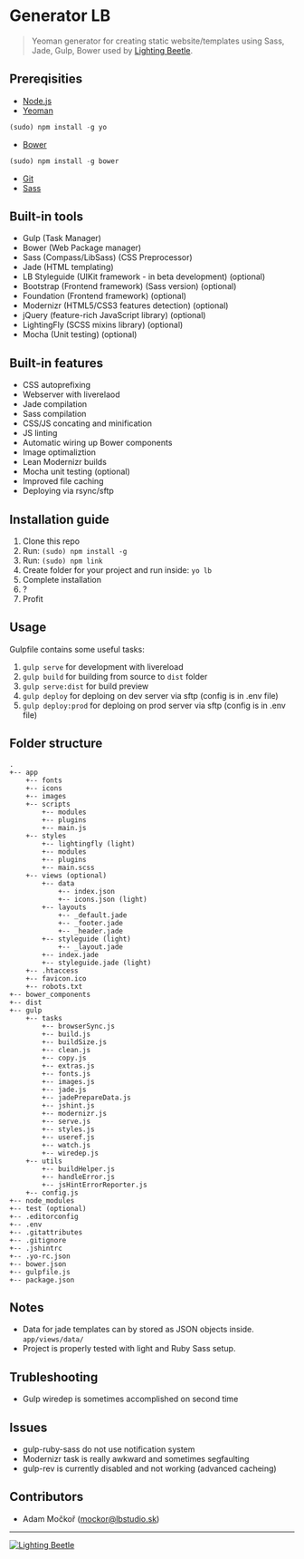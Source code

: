 # Generator LB

> Yeoman generator for creating static website/templates using Sass, Jade, Gulp, Bower used by [Lighting Beetle](http://www.lbstudio.sk).

## Prereqisities

* [Node.js](http://nodejs.org/)
* [Yeoman](http://yeoman.io/)
```javascript
(sudo) npm install -g yo
```
* [Bower](http://bower.io/)
```javascript
(sudo) npm install -g bower
```
* [Git](http://git-scm.com/)
* [Sass](http://sass-lang.com/)

## Built-in tools

* Gulp (Task Manager)
* Bower (Web Package manager)
* Sass (Compass/LibSass) (CSS Preprocessor)
* Jade (HTML templating)
* LB Styleguide (UIKit framework - in beta development) (optional)
* Bootstrap (Frontend framework) (Sass version) (optional)
* Foundation (Frontend framework) (optional)
* Modernizr (HTML5/CSS3 features detection) (optional)
* jQuery (feature-rich JavaScript library) (optional)
* LightingFly (SCSS mixins library) (optional)
* Mocha (Unit testing) (optional)

## Built-in features

* CSS autoprefixing
* Webserver with liverelaod
* Jade compilation
* Sass compilation
* CSS/JS concating and minification
* JS linting
* Automatic wiring up Bower components
* Image optimaliztion
* Lean Modernizr builds
* Mocha unit testing (optional)
* Improved file caching
* Deploying via rsync/sftp

## Installation guide

1. Clone this repo
2. Run: `(sudo) npm install -g`
3. Run: `(sudo) npm link`  
4. Create folder for your project and run inside: `yo lb`  
5. Complete installation
6. ?
7. Profit

## Usage

Gulpfile contains some useful tasks:

1. `gulp serve` for development with livereload
2. `gulp build` for building from source to `dist` folder
3. `gulp serve:dist` for build preview
4. `gulp deploy` for deploing on dev server via sftp (config is in .env file) 
5. `gulp deploy:prod` for deploing on prod server via sftp (config is in .env file) 

## Folder structure

```
.
+-- app
    +-- fonts
    +-- icons
    +-- images
    +-- scripts
        +-- modules
        +-- plugins
        +-- main.js
    +-- styles
        +-- lightingfly (light)
        +-- modules
        +-- plugins
        +-- main.scss
    +-- views (optional)
        +-- data
            +-- index.json
            +-- icons.json (light)
        +-- layouts
            +-- _default.jade
            +-- _footer.jade
            +-- _header.jade
        +-- styleguide (light)
            +-- _layout.jade
        +-- index.jade
        +-- styleguide.jade (light)
    +-- .htaccess
    +-- favicon.ico
    +-- robots.txt
+-- bower_components
+-- dist
+-- gulp
    +-- tasks
        +-- browserSync.js
        +-- build.js
        +-- buildSize.js
        +-- clean.js
        +-- copy.js
        +-- extras.js
        +-- fonts.js
        +-- images.js
        +-- jade.js
        +-- jadePrepareData.js
        +-- jshint.js
        +-- modernizr.js
        +-- serve.js
        +-- styles.js
        +-- useref.js
        +-- watch.js
        +-- wiredep.js
    +-- utils
        +-- buildHelper.js
        +-- handleError.js
        +-- jsHintErrorReporter.js
    +-- config.js
+-- node_modules
+-- test (optional)
+-- .editorconfig
+-- .env
+-- .gitattributes
+-- .gitignore
+-- .jshintrc
+-- .yo-rc.json
+-- bower.json
+-- gulpfile.js
+-- package.json
```

## Notes
 * Data for jade templates can by stored as JSON objects inside. ```app/views/data/```
 * Project is properly tested with light and Ruby Sass setup.

## Trubleshooting
 * Gulp wiredep is sometimes accomplished on second time

## Issues
 * gulp-ruby-sass do not use notification system
 * Modernizr task is really awkward and sometimes segfaulting
 * gulp-rev is currently disabled and not working (advanced cacheing)
 
## Contributors
 * Adam Močkoř (mockor@lbstudio.sk)

--- 
[![Lighting Beetle](http://www.lbstudio.sk/static/imgs/lb-logo-orange.png "Lighting Beetle")](http://www.lbstudio.sk)

